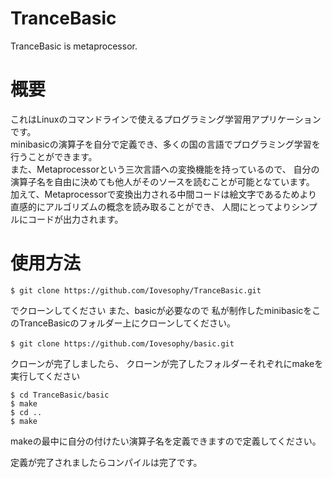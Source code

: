 # TranceBasic
TranceBasic is metaprocessor.

# 概要  
これはLinuxのコマンドラインで使えるプログラミング学習用アプリケーションです。  
minibasicの演算子を自分で定義でき、多くの国の言語でプログラミング学習を行うことができます。  
また、Metaprocessorという三次言語への変換機能を持っているので、
自分の演算子名を自由に決めても他人がそのソースを読むことが可能となています。
加えて、Metaprocessorで変換出力される中間コードは絵文字であるためより直感的にアルゴリズムの概念を読み取ることができ、
人間にとってよりシンプルにコードが出力されます。  

# 使用方法

```
$ git clone https://github.com/Iovesophy/TranceBasic.git  

```
でクローンしてください
また、basicが必要なので
私が制作したminibasicをこのTranceBasicのフォルダー上にクローンしてください。  

```
$ git clone https://github.com/Iovesophy/basic.git　　

```
クローンが完了しましたら、
クローンが完了したフォルダーそれぞれにmakeを実行してください

```
$ cd TranceBasic/basic
$ make
$ cd ..
$ make

```
makeの最中に自分の付けたい演算子名を定義できますので定義してください。

定義が完了されましたらコンパイルは完了です。



